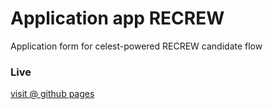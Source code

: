 
# Application app RECREW

Application form for celest-powered RECREW candidate flow


### Live

[visit @ github pages](https://sroehrl.github.io/apply.recrew.de)





